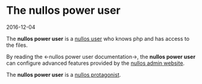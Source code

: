 The nullos power user
=======================
2016-12-04




The **nullos power user** is a [nullos user](https://github.com/lingtalfi/nullos-admin/tree/master/doc/official/nomenclature-and-general-concepts/nullos-protagonists/nullos-user.md)
who knows php and has access to the files.


By reading the <-nullos power user documentation->, the **nullos power user** can configure 
advanced features provided by the [nullos admin website](https://github.com/lingtalfi/nullos-admin/tree/master/doc/official/nomenclature-and-general-concepts/nullos-admin.md). 


 
The **nullos power user** is a [nullos protagonist](https://github.com/lingtalfi/nullos-admin/tree/master/doc/official/nomenclature-and-general-concepts/nullos-protagonists.md).


